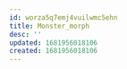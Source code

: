 ```yaml
---
id: worza5q7emj4vuilwmc5ehn
title: Monster_morph
desc: ''
updated: 1681956018106
created: 1681956018106
---
```

